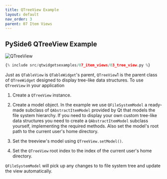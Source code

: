 ```yaml
---
title: QTreeView Example
layout: default
nav_order: 3
parent: 07 Item Views
---
```


## PySide6 QTreeView Example

![QTreeView](/blog/images/qtwidgetsexamples/07_item_views/01_tree_view.png)

```python
{% include src/qtwidgetsexamples/07_item_views/03_tree_view.py %}
```

Just as `QTableView` is `QTableWidget`'s parent, `QTreeView`1 is the parent class of `QTreeWidget` designed to display tree-like data structures. To use `QTreeView` in your application

1. Create a `QTreeView` instance.

2. Create a model object. In the example we use `QFileSystemModel` a ready-made subclass of `QAbstractItemModel` provided by Qt that models the file system hierarchy. If you need to display your own custom tree-like data structures you need to create a `QAbstractItemModel` subclass yourself, implementing the required methods. Also set the model's root path to the current user's home directory.

3. Set the treeview's model using `QTreeView.setModel()`.

4. Set the `QTreeView` root index to the index of the current user's home directory.

`QFileSystemModel` will pick up any changes to to file system tree and update the view automatically.